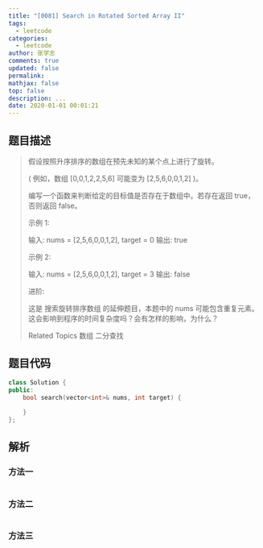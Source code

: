 ```yaml
---
title: "[0081] Search in Rotated Sorted Array II"
tags:
  - leetcode
categories:
  - leetcode
author: 张学志
comments: true
updated: false
permalink:
mathjax: false
top: false
description: ...
date: 2020-01-01 00:01:21
---
```


## 题目描述

> 假设按照升序排序的数组在预先未知的某个点上进行了旋转。 
> 
> ( 例如，数组 [0,0,1,2,2,5,6] 可能变为 [2,5,6,0,0,1,2] )。 
> 
> 编写一个函数来判断给定的目标值是否存在于数组中。若存在返回 true，否则返回 false。 
> 
> 示例 1: 
> 
> 输入: nums = [2,5,6,0,0,1,2], target = 0
> 输出: true
> 
> 
> 示例 2: 
> 
> 输入: nums = [2,5,6,0,0,1,2], target = 3
> 输出: false 
> 
> 进阶: 
> 
> 
> 这是 搜索旋转排序数组 的延伸题目，本题中的 nums 可能包含重复元素。 
> 这会影响到程序的时间复杂度吗？会有怎样的影响，为什么？ 
> 
> Related Topics 数组 二分查找

## 题目代码

```cpp
class Solution {
public:
    bool search(vector<int>& nums, int target) {
        
    }
};
```

## 解析

### 方法一

```cpp

```

### 方法二

```cpp

```

### 方法三

```cpp

```

